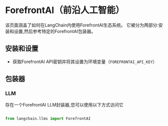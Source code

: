 # ForefrontAI（前沿人工智能）

该页面涵盖了如何在LangChain内使用ForefrontAI生态系统。
它被分为两部分:安装和设置,然后参考特定的ForefrontAI包装器。

## 安装和设置
- 获取ForefrontAI API密钥并将其设置为环境变量（`FOREFRONTAI_API_KEY`）

## 包装器

### LLM

存在一个ForefrontAI LLM封装器,您可以使用以下方式访问它
```python

from langchain.llms import ForefrontAI

```
